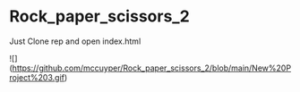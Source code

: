 # Rock_paper_scissors_2

Just Clone rep and open index.html


![] (https://github.com/mccuyper/Rock_paper_scissors_2/blob/main/New%20Project%203.gif)
